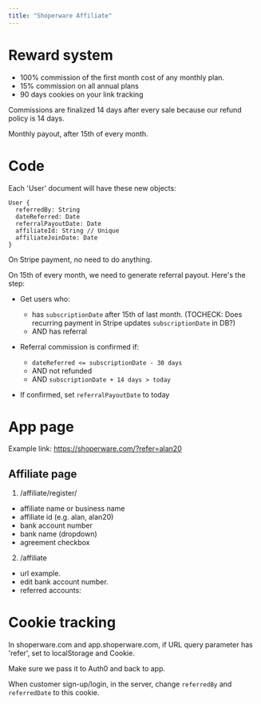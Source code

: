 ```yaml
---
title: "Shoperware Affiliate"
---
```


# Reward system

- 100% commission of the first month cost of any monthly plan.
- 15% commission on all annual plans
- 90 days cookies on your link tracking

Commissions are finalized 14 days after every sale because our refund policy is 14 days.

Monthly payout, after 15th of every month.

# Code

Each 'User' document will have these new objects:

```
User {
  referredBy: String
  dateReferred: Date
  referralPayoutDate: Date
  affiliateId: String // Unique
  affiliateJoinDate: Date
}
```

On Stripe payment, no need to do anything.

On 15th of every month, we need to generate referral payout. Here's the step:

- Get users who:

  - has `subscriptionDate` after 15th of last month. (TOCHECK: Does recurring payment in Stripe updates `subscriptionDate` in DB?)
  - AND has referral

- Referral commission is confirmed if:

  - `dateReferred <= subscriptionDate - 30 days`
  - AND not refunded
  - AND `subscriptionDate + 14 days > today`

- If confirmed, set `referralPayoutDate` to today

# App page

Example link: https://shoperware.com/?refer=alan20

## Affiliate page

1. /affiliate/register/

- affiliate name or business name
- affiliate id (e.g. alan, alan20)
- bank account number
- bank name (dropdown)
- agreement checkbox

2. /affiliate

- url example.
- edit bank account number.
- referred accounts:

# Cookie tracking

In shoperware.com and app.shoperware.com, if URL query parameter has 'refer', set to localStorage and Cookie.

Make sure we pass it to Auth0 and back to app.

When customer sign-up/login, in the server, change `referredBy` and `referredDate` to this cookie.
